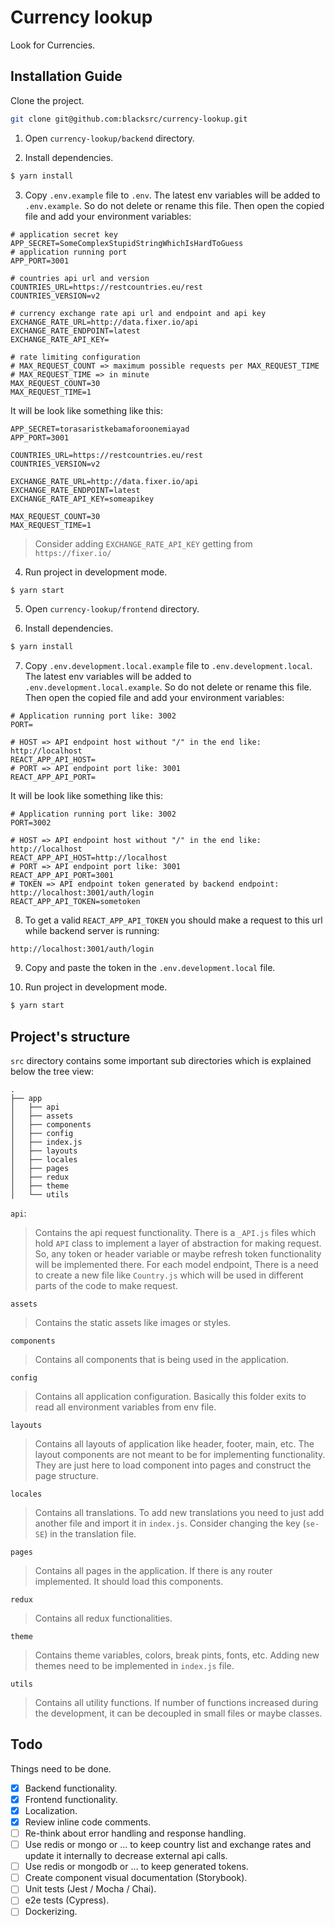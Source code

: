 # Currency lookup

Look for Currencies.

## Installation Guide

Clone the project.

```sh
git clone git@github.com:blacksrc/currency-lookup.git
```

1. Open `currency-lookup/backend` directory.

2. Install dependencies.

```sh
$ yarn install
```

3. Copy `.env.example` file to `.env`. The latest env variables will be added to `.env.example`. So do not delete or rename this file. Then open the copied file and add your environment variables:

```env
# application secret key
APP_SECRET=SomeComplexStupidStringWhichIsHardToGuess
# application running port
APP_PORT=3001

# countries api url and version
COUNTRIES_URL=https://restcountries.eu/rest
COUNTRIES_VERSION=v2

# currency exchange rate api url and endpoint and api key
EXCHANGE_RATE_URL=http://data.fixer.io/api
EXCHANGE_RATE_ENDPOINT=latest
EXCHANGE_RATE_API_KEY=

# rate limiting configuration
# MAX_REQUEST_COUNT => maximum possible requests per MAX_REQUEST_TIME
# MAX_REQUEST_TIME => in minute
MAX_REQUEST_COUNT=30
MAX_REQUEST_TIME=1
```

It will be look like something like this:

```env
APP_SECRET=torasaristkebamaforoonemiayad
APP_PORT=3001

COUNTRIES_URL=https://restcountries.eu/rest
COUNTRIES_VERSION=v2

EXCHANGE_RATE_URL=http://data.fixer.io/api
EXCHANGE_RATE_ENDPOINT=latest
EXCHANGE_RATE_API_KEY=someapikey

MAX_REQUEST_COUNT=30
MAX_REQUEST_TIME=1
```

> Consider adding `EXCHANGE_RATE_API_KEY` getting from `https://fixer.io/`

4. Run project in development mode.

```sh
$ yarn start
```

5. Open `currency-lookup/frontend` directory.

6. Install dependencies.

```sh
$ yarn install
```

7. Copy `.env.development.local.example` file to `.env.development.local`. The latest env variables will be added to `.env.development.local.example`. So do not delete or rename this file. Then open the copied file and add your environment variables:

```env
# Application running port like: 3002
PORT=

# HOST => API endpoint host without "/" in the end like: http://localhost
REACT_APP_API_HOST=
# PORT => API endpoint port like: 3001
REACT_APP_API_PORT=
```

It will be look like something like this:

```env
# Application running port like: 3002
PORT=3002

# HOST => API endpoint host without "/" in the end like: http://localhost
REACT_APP_API_HOST=http://localhost
# PORT => API endpoint port like: 3001
REACT_APP_API_PORT=3001
# TOKEN => API endpoint token generated by backend endpoint: http://localhost:3001/auth/login
REACT_APP_API_TOKEN=sometoken
```

8. To get a valid `REACT_APP_API_TOKEN` you should make a request to this url while backend server is running:

```code
http://localhost:3001/auth/login
```

9. Copy and paste the token in the `.env.development.local` file.

10. Run project in development mode.

```sh
$ yarn start
```

## Project's structure

`src` directory contains some important sub directories which is explained below the tree view:

```code
.
├── app
│   ├── api
│   ├── assets
│   ├── components
│   ├── config
│   ├── index.js
│   ├── layouts
│   ├── locales
│   ├── pages
│   ├── redux
│   ├── theme
│   └── utils
```

`api`:

> Contains the api request functionality. There is a `_API.js` files which hold `API` class to implement a layer of abstraction for making request. So, any token or header variable or maybe refresh token functionality will be implemented there. For each model endpoint, There is a need to create a new file like `Country.js` which will be used in different parts of the code to make request.

`assets`

> Contains the static assets like images or styles.

`components`

> Contains all components that is being used in the application.

`config`

> Contains all application configuration. Basically this folder exits to read all environment variables from env file.

`layouts`

> Contains all layouts of application like header, footer, main, etc. The layout components are not meant to be for implementing functionality. They are just here to load component into pages and construct the page structure.

`locales`

> Contains all translations. To add new translations you need to just add another file and import it in `index.js`. Consider changing the key (`se-SE`) in the translation file.

`pages`

> Contains all pages in the application. If there is any router implemented. It should load this components.

`redux`

> Contains all redux functionalities.

`theme`

> Contains theme variables, colors, break pints, fonts, etc. Adding new themes need to be implemented in `index.js` file.

`utils`

> Contains all utility functions. If number of functions increased during the development, it can be decoupled in small files or maybe classes.

## Todo

Things need to be done.

- [x] Backend functionality.
- [x] Frontend functionality.
- [x] Localization.
- [x] Review inline code comments.
- [ ] Re-think about error handling and response handling.
- [ ] Use redis or mongo or ... to keep country list and exchange rates and update it internally to decrease external api calls.
- [ ] Use redis or mongodb or ... to keep generated tokens.
- [ ] Create component visual documentation (Storybook).
- [ ] Unit tests (Jest / Mocha / Chai).
- [ ] e2e tests (Cypress).
- [ ] Dockerizing.
